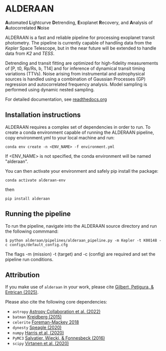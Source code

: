 # ALDERAAN
**A**utomated **L**ightcurve **D**etrending, **E**xoplanet **R**ecovery, and **A**nalysis of **A**utocorrelated **N**oise

ALDERAAN is a fast and reliable pipeline for processing exoplanet transit photometry. The pipeline is currently capable of handling data from the *Kepler* Space Telescope, but in the near future will be extended to handle data from *K2* and *TESS*.

Detrending and transit fitting are optimized for high-fidelity measurements of [P, t0, Rp/Rs, b, T14] and for inference of dynamical transit timing variations (TTVs). Noise arising from instrumental and astrophysical sources is handled using a combination of Gaussian Processes (GP) regression and autocorrelated frequency analysis. Model sampling is performed using dynamic nested sampling.

For detailed documentation, see [readthedocs.org](https://alderaan.readthedocs.io/en/latest/)

## Installation instructions

ALDERAAN requires a complex set of dependencies in order to run. To create a conda environment capable of running the ALDERAAN pipeline, copy environment.yml to your local machine and run:

```
conda env create -n <ENV_NAME> -f environment.yml
```

If <ENV_NAME> is not specified, the conda environment will be named "alderaan".

You can then activate your environment and safely pip install the package:

```
conda activate alderaan-env
```

then

```
pip install alderaan
```


## Running the pipeline

To run the pipeline, navigate into the ALDERAAN source directory and run the following commmand:

```
$ python alderaan/pipelines/alderaan_pipeline.py -m Kepler -t K00148 -c configs/default_config.cfg 
```

The flags -m (mission) -t (target) and -c (config) are required and set the pipeline run conditions.


## Attribution
If you make use of `alderaan` in your work, please cite [Gilbert, Petigura, & Entrican (2025)](https://ui.adsabs.harvard.edu/abs/2025PNAS..12205295G/abstract).

Please also cite the following core dependencies:
* `astropy` [Astropy Collaboration et al. (2022)](https://ui.adsabs.harvard.edu/abs/2022ApJ...935..167A/abstract)
* `batman` [Kreidberg (2015)](https://ui.adsabs.harvard.edu/abs/2015ascl.soft10002K/abstract)
* `celerite` [Foreman-Mackey 2018](https://ui.adsabs.harvard.edu/abs/2018RNAAS...2...31F/abstract)
* `dynesty` [Speagle (2020)](https://ui.adsabs.harvard.edu/abs/2020MNRAS.493.3132S/abstract)
* `numpy` [Harris et al, (2020)](https://ui.adsabs.harvard.edu/abs/2020Natur.585..357H/abstract)
* `PyMC3` [Salvatier, Wiecki, & Fonnesbeck (2016)](https://ui.adsabs.harvard.edu/abs/2016ascl.soft10016S/abstract)
* `scipy` [Virtanen et al. (2020)](https://ui.adsabs.harvard.edu/abs/2016ascl.soft10016S/abstract)
